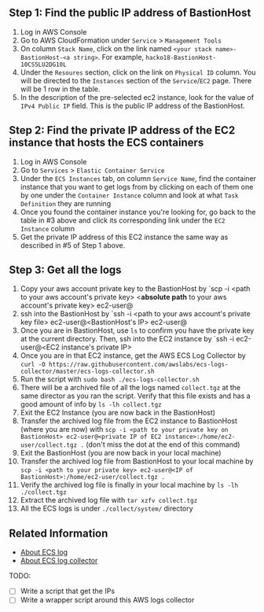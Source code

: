## Step 1: Find the public IP address of BastionHost
1. Log in AWS Console
2. Go to AWS CloudFormation under `Service` > `Management Tools`
3. On column `Stack Name`, click on the link named `<your stack name>-BastionHost-<a string>`. For example, `hacko18-BastionHost-10CS5LU2DG10L`
4. Under the `Resoures` section, click on the link on `Physical ID` column. You will be directed to the `Instances` section of the `Service`/`EC2` page. There will be 1 row in the table.
5. In the description of the pre-selected ec2 instance, look for the value of `IPv4 Public IP` field. This is the public IP address of the BastionHost.

## Step 2: Find the private IP address of the EC2 instance that hosts the ECS containers
1. Log in AWS Console
2. Go to `Services` > `Elastic Container Service`
3. Under the `ECS Instances` tab, on column `Service Name`, find the container instance that you want to get logs from by clicking on each of them one by one under the `Container Instance` column and look at what `Task Definition` they are running
4. Once you found the container instance you're looking for, go back to the table in \#3 above and click its corresponding link under the `EC2 Instance` column
5. Get the private IP address of this EC2 instance the same way as described in \#5 of Step 1 above.

## Step 3: Get all the logs 
1. Copy your aws account private key to the BastionHost by `scp -i <path to your aws account's private key> <**absolute path** to your aws account's private key> ec2-user@<BastionHost ip>
2. ssh into the BastionHost by `ssh -i <path to your aws account's private key file> ec2-user@<BastionHost's IP> ec2-user@<BastionHost ip>
3. Once you are in BastionHost, use `ls` to confirm you have the private key at the current directory. Then, ssh into the EC2 instance by `ssh -i <path to the private key> ec2-user@<EC2 instance's private IP>
4. Once you are in that EC2 instance, get the AWS ECS Log Collector by `curl -O https://raw.githubusercontent.com/awslabs/ecs-logs-collector/master/ecs-logs-collector.sh`
5. Run the script with `sudo bash ./ecs-logs-collector.sh`
6. There will be a archived file of all the logs named `collect.tgz` at the same director as you ran the script. Verify that this file exists and has a good amount of info by `ls -lh collect.tgz`
7. Exit the EC2 Instance (you are now back in the BastionHost)
8. Transfer the archived log file from the EC2 instance to BastionHost (where you are now) with `scp -i <path to your private key on BastionHost> ec2-user@<private IP of EC2 instance>:/home/ec2-user/collect.tgz .` (don't miss the dot at the end of this command)
9. Exit the BastionHost (you are now back in your local machine)
10. Transfer the archived log file from BastionHost to your local machine by `scp -i <path to your private key> ec2-user@<IP of BastionHost>:/home/ec2-user/collect.tgz .`
11. Verify the archived log file is finally in your local machine by `ls -lh ./collect.tgz`
12. Extract the archived log file with `tar xzfv collect.tgz`
13. All the ECS logs is under `./collect/system/` directory

## Related Information
- [About ECS log](https://docs.aws.amazon.com/AmazonECS/latest/developerguide/logs.html)
- [About ECS log collector](https://docs.aws.amazon.com/AmazonECS/latest/developerguide/ecs-logs-collector.html)

TODO:
- [ ] Write a script that get the IPs
- [ ] Write a wrapper script around this AWS logs collector